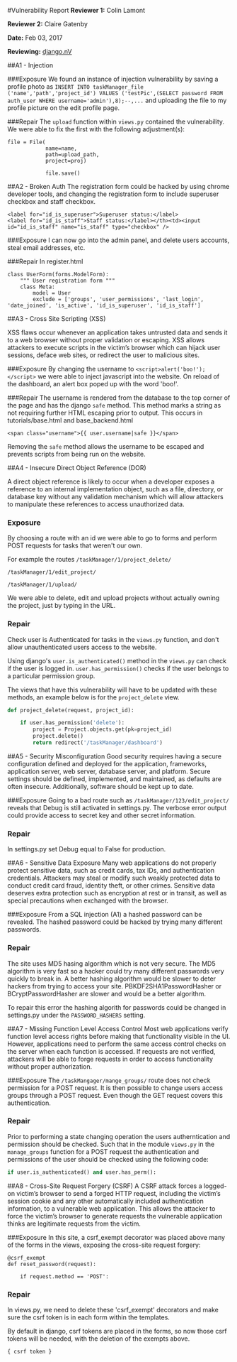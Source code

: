 #Vulnerability Report
**Reviewer 1:** Colin Lamont

**Reviewer 2:** Claire Gatenby

**Date:** Feb 03, 2017

**Reviewing:** [django.nV](https://github.com/nVisium/django.nV)

##A1 - Injection

###Exposure
We found an instance of injection vulnerability by saving a profile photo as `INSERT INTO taskManager_file ('name','path','project_id') VALUES ('testPic',(SELECT password FROM auth_user WHERE username='admin'),8);--,...` and uploading the file to my profile picture on the edit profile page.

###Repair
The `upload` function within `views.py` contained the vulnerability. We were able to fix the first with the following adjustment(s):

```
file = File(
            name=name,
            path=upload_path,
            project=proj)

            file.save()
```


##A2 - Broken Auth
The registration form could be hacked by using chrome developer tools, and changing the registration form to include superuser checkbox and staff checkbox.
```
<label for="id_is_superuser">Superuser status:</label>
<label for="id_is_staff">Staff status:</label></th><td><input id="id_is_staff" name="is_staff" type="checkbox" />
```

###Exposure
I can now go into the admin panel, and delete users accounts, steal email addresses, etc.

###Repair
In register.html
```
class UserForm(forms.ModelForm):
    """ User registration form """
    class Meta:
        model = User
        exclude = ['groups', 'user_permissions', 'last_login', 'date_joined', 'is_active', 'id_is_superuser', 'id_is_staff']
```


##A3 - Cross Site Scripting (XSS)

XSS flaws occur whenever an application takes untrusted data and sends it to a web browser without proper validation or escaping. XSS allows attackers to execute scripts in the victim’s browser which can hijack user sessions, deface web sites, or redirect the user to malicious sites.

###Exposure
By changing the username to `<script>alert('boo!');</script>` we were able to inject javascript into the website. On reload of the dashboard, an alert box poped up with the word 'boo!'.

###Repair
The username is rendered from the database to the top corner of the page and has the django `safe` method. This method marks a string as not requiring further HTML escaping prior to output. This occurs in tutorials/base.html and base_backend.html
```
<span class="username">{{ user.username|safe }}</span>
```
Removing the `safe` method allows the username to be escaped and prevents scripts from being run on the website.

##A4 - Insecure Direct Object Reference (DOR)

A direct object reference is likely to occur when a developer exposes a reference to an internal implementation object, such as a file, directory, or database key without any validation mechanism which will allow attackers to manipulate these references to access unauthorized data.

### Exposure
By choosing a route with an id we were able to go to forms and perform POST requests for tasks that weren't our own.

For example the routes
`/taskManager/1/project_delete/`

`/taskManager/1/edit_project/`

`/taskManager/1/upload/`

We were able to delete, edit and upload projects without actually owning the project, just by typing in the URL.

### Repair
Check user is Authenticated for tasks in the `views.py` function, and don't allow unauthenticated users access to the website.

Using django's `user.is_authenticated()` method in the `views.py` can check if the user is logged in. `user.has_permission()` checks if the user belongs to a particular permission group.

The views that have this vulnerability will have to be updated with these methods, an example below is for the `project_delete` view. 

```Python
def project_delete(request, project_id):

    if user.has_permission('delete'):
        project = Project.objects.get(pk=project_id)
        project.delete()
        return redirect('/taskManager/dashboard')
```

##A5 - Security Misconfiguration
Good security requires having a secure configuration defined and deployed for the application, frameworks, application server, web server, database server, and platform. Secure settings should be defined, implemented, and maintained, as defaults are often insecure. Additionally, software should be kept up to date.

###Exposure
Going to a bad route such as `/taskManager/123/edit_project/` reveals that Debug is still activated in settings.py. The verbose error output could provide access to secret key and other secret information.

### Repair
In settings.py set Debug equal to False for production.

##A6 - Sensitive Data Exposure
Many web applications do not properly protect sensitive data, such as credit cards, tax IDs, and authentication credentials. Attackers may steal or modify such weakly protected data to conduct credit card fraud, identity theft, or other crimes. Sensitive data deserves extra protection such as encryption at rest or in transit, as well as special precautions when exchanged with the browser.

###Exposure
From a SQL injection (A1) a hashed password can be revealed. The hashed password could be hacked by trying many different passwords.

### Repair
The site uses MD5 hasing algorithm which is not very secure. The MD5 algorithm is very fast so a hacker could try many different passwords very quickly to break in. A better hashing algorithm would be slower to deter hackers from trying to access your site. PBKDF2SHA1PasswordHasher or BCryptPasswordHasher are slower and would be a better algorithm. 

To repair this error the hashing algorith for passwords could be changed in settings.py under the `PASSWORD_HASHERS` setting.

##A7 - Missing Function Level Access Control
Most web applications verify function level access rights before making that functionality visible in the UI. However, applications need to perform the same access control checks on the server when each function is accessed. If requests are not verified, attackers will be able to forge requests in order to access functionality without proper authorization.

###Exposure
The `/taskMangager/mange_groups/` route does not check permission for a POST request. It is then possible to change users access groups through a POST request. Even though the GET request covers this authentication.

### Repair

Prior to performing a state changing operation the users autherntication and permission should be checked. Such that in the module `views.py` in the `manage_groups` function for a POST request the authentication and permissions of the user should be checked using the following code:
```Python
if user.is_authenticated() and user.has_perm():
```

##A8 - Cross-Site Request Forgery (CSRF)
A CSRF attack forces a logged-on victim’s browser to send a forged HTTP request, including the victim’s session cookie and any other automatically included authentication information, to a vulnerable web application. This allows the attacker to force the victim’s browser to generate requests the vulnerable application thinks are legitimate requests from the victim.


###Exposure
In this site, a csrf_exempt decorator was placed above many of the forms in the views, exposing the cross-site request forgery:

```
@csrf_exempt
def reset_password(request):

    if request.method == 'POST':
```


### Repair
In views.py, we need to delete these 'csrf_exempt' decorators and make sure the csrf token is in each form within the templates.

By default in django, csrf tokens are placed in the forms, so now those csrf tokens will be needed, with the deletion of the exempts above.
```
{ csrf token }
```


